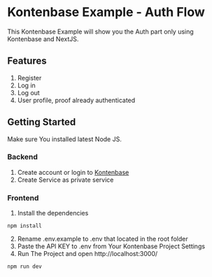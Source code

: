 # Kontenbase Example - Auth Flow

This Kontenbase Example will show you the Auth part only using Kontenbase and NextJS.

## Features
1. Register
2. Log in
3. Log out
4. User profile, proof already authenticated

## Getting Started
Make sure You installed latest Node JS.

### Backend
1. Create account or login to [Kontenbase](kontenbase.com)
2. Create Service as private service

### Frontend
1. Install the dependencies

```
npm install
```

2. Rename .env.example to .env that located in the root folder
3. Paste the API KEY to .env from Your Kontenbase Project Settings
4. Run The Project and open http://localhost:3000/
```
npm run dev
```
